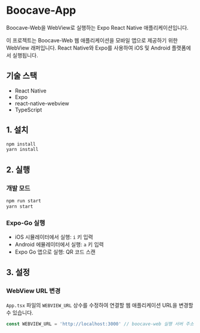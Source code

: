 # Boocave-App

Boocave-Web을 WebView로 실행하는 Expo React Native 애플리케이션입니다.

이 프로젝트는 Boocave-Web 웹 애플리케이션을 모바일 앱으로 제공하기 위한 WebView 래퍼입니다. React Native와 Expo를 사용하여 iOS 및 Android 플랫폼에서 실행됩니다.

## 기술 스택

- React Native
- Expo
- react-native-webview
- TypeScript

## 1. 설치

```bash
npm install
yarn install
```

## 2. 실행

### 개발 모드

```bash
npm run start
yarn start
```

### Expo-Go 실행

- iOS 시뮬레이터에서 실행: `i` 키 입력
- Android 에뮬레이터에서 실행: `a` 키 입력
- Expo Go 앱으로 실행: QR 코드 스캔

## 3. 설정

### WebView URL 변경

`App.tsx` 파일의 `WEBVIEW_URL` 상수를 수정하여 연결할 웹 애플리케이션 URL을 변경할 수 있습니다.

```typescript
const WEBVIEW_URL = 'http://localhost:3000' // boocave-web 실행 서버 주소
```
